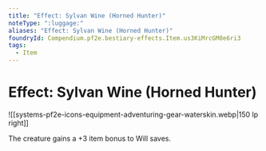 ```yaml
---
title: "Effect: Sylvan Wine (Horned Hunter)"
noteType: ":luggage:"
aliases: "Effect: Sylvan Wine (Horned Hunter)"
foundryId: Compendium.pf2e.bestiary-effects.Item.us3KiMrcGM8e6ri3
tags:
  - Item
---
```


# Effect: Sylvan Wine (Horned Hunter)
![[systems-pf2e-icons-equipment-adventuring-gear-waterskin.webp|150 lp right]]

The creature gains a +3 item bonus to Will saves.
